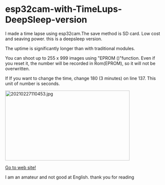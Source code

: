 # esp32cam-with-TimeLups-DeepSleep-version
I made a time lapse using esp32cam.The save method is SD card. Low cost and seaving power.
this is a deepsleep version.

The uptime is significantly longer than with traditional modules.

You can shoot up to 255 x 999 images using "EPROM ()"function.
Even if you reset it, the number will be recorded in Rom(EPROM), so it will not be overwritten.

If If you want to change the time, change 180 (3 minutes) on line 137.
This unit of number is seconds.

<a href="https://s-fishing.com/resthouse/files/medias/my_image/2021/202106/20210227110453.jpg"><img title="20210227110453.jpg" src="https://s-fishing.com/resthouse/files/media_thumbnails/my_image/2021/202106/20210227110453.jpg" alt="20210227110453.jpg" width="400" height="225" loading="lazy" /></a>

<a href="https://s-fishing.com/resthouse/view/530">Go to web site!</a>

I am an amateur and not good at English.
thank you for reading

